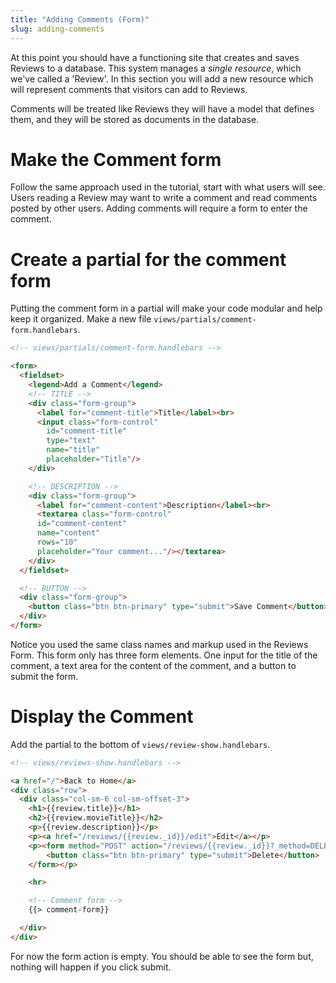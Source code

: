```yaml
---
title: "Adding Comments (Form)"
slug: adding-comments
---
```


At this point you should have a functioning site that creates and saves Reviews to a database. This system manages a *single resource*, which we've called a 'Review'. In this section you will add a new resource which will represent comments that visitors can add to Reviews.

Comments will be treated like Reviews they will have a model that defines them, and they will be stored as documents in the database.

# Make the Comment form

Follow the same approach used in the tutorial, start with what users will see. Users reading a Review may want to write a comment and read comments posted by other users. Adding comments will require a form to enter the comment.

# Create a partial for the comment form

Putting the comment form in a partial will make your code modular and help keep it organized. Make a new file `views/partials/comment-form.handlebars`.

```HTML
<!-- views/partials/comment-form.handlebars -->

<form>
  <fieldset>
    <legend>Add a Comment</legend>
    <!-- TITLE -->
    <div class="form-group">
      <label for="comment-title">Title</label><br>
      <input class="form-control"
        id="comment-title"
        type="text"
        name="title"
        placeholder="Title"/>
    </div>

    <!-- DESCRIPTION -->
    <div class="form-group">
      <label for="comment-content">Description</label><br>
      <textarea class="form-control"
      id="comment-content"
      name="content"
      rows="10"
      placeholder="Your comment..."/></textarea>
    </div>
  </fieldset>

  <!-- BUTTON -->
  <div class="form-group">
    <button class="btn btn-primary" type="submit">Save Comment</button>
  </div>
</form>
```

Notice you used the same class names and markup used in the Reviews Form. This form only has three form elements. One input for the title of the comment, a text area for the content of the comment, and a button to submit the form.

# Display the Comment

Add the partial to the bottom of `views/review-show.handlebars`.

```HTML
<!-- views/reviews-show.handlebars -->

<a href="/">Back to Home</a>
<div class="row">
  <div class="col-sm-6 col-sm-offset-3">
    <h1>{{review.title}}</h1>
    <h2>{{review.movieTitle}}</h2>
    <p>{{review.description}}</p>
    <p><a href="/reviews/{{review._id}}/edit">Edit</a></p>
    <p><form method="POST" action="/reviews/{{review._id}}?_method=DELETE">
        <button class="btn btn-primary" type="submit">Delete</button>
    </form></p>

    <hr>

    <!-- Comment form -->
    {{> comment-form}}

  </div>
</div>
```

For now the form action is empty. You should be able to see the form but, nothing will happen if you click submit.
